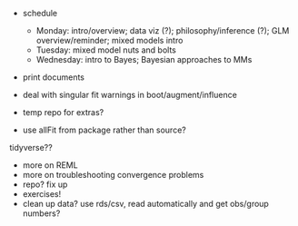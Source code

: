 
- schedule
    - Monday: intro/overview; data viz (?); philosophy/inference (?); GLM overview/reminder; mixed models intro
    - Tuesday: mixed model nuts and bolts
    - Wednesday: intro to Bayes; Bayesian approaches to MMs
- print documents

- deal with singular fit warnings in boot/augment/influence
- temp repo for extras?
- use allFit from package rather than source?


tidyverse??

* more on REML
* more on troubleshooting convergence problems
* repo?  fix up
* exercises!
* clean up data? use rds/csv, read automatically and get obs/group numbers?
